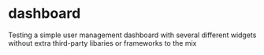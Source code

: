 # dashboard

Testing a simple user management dashboard with several different widgets without extra third-party libaries or frameworks to the mix
